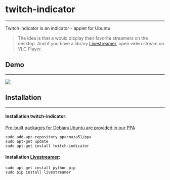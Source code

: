 # twitch-indicator
----

Twitch indicator is an indicator - applet for Ubuntu

> The idea is that a would display their favorite streamers on the desktop.
And if you have a library [Livestreamer](https://github.com/chrippa/livestreamer), open video stream on VLC Player.


## Demo
----
![](http://i.imgur.com/NwlSU8D.png)


## Installation
----
#### Installation twitch-indicator:
[Pre-built packages for Debian/Ubuntu are provided in our PPA](https://launchpad.net/~maza51/+archive/ubuntu/ppa)
```
sudo add-apt-repository ppa:maza51/ppa
sudo apt-get update
sudo apt-get install twitch-indicator
```
#### Installation  [Livestreamer](https://github.com/chrippa/livestreamer):
```
sudo apt-get install python-pip
sudo pip install livestreamer
```